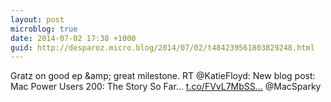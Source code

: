 ```yaml
---
layout: post
microblog: true
date: 2014-07-02 17:38 +1000
guid: http://desparoz.micro.blog/2014/07/02/t484239561803829248.html
---
```

Gratz on good ep &amp;amp; great milestone. RT @KatieFloyd: New blog post: Mac Power Users 200: The Story So Far… [t.co/FVvL7MbSS...](http://t.co/FVvL7MbSSk) @MacSparky
